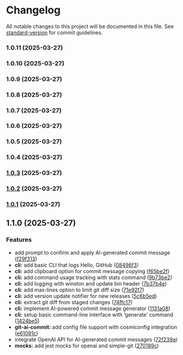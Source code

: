 # Changelog

All notable changes to this project will be documented in this file. See [standard-version](https://github.com/conventional-changelog/standard-version) for commit guidelines.

### 1.0.11 (2025-03-27)

### 1.0.10 (2025-03-27)

### 1.0.9 (2025-03-27)

### 1.0.8 (2025-03-27)

### 1.0.7 (2025-03-27)

### 1.0.6 (2025-03-27)

### 1.0.5 (2025-03-27)

### 1.0.4 (2025-03-27)

### [1.0.3](https://github.com/syedharis14/git-ai-commit/compare/v1.0.2...v1.0.3) (2025-03-27)

### [1.0.2](https://github.com/syedharis14/git-ai-commit/compare/v1.0.1...v1.0.2) (2025-03-27)

### [1.0.1](https://github.com/syedharis14/git-ai-commit/compare/v1.1.0...v1.0.1) (2025-03-27)

## 1.1.0 (2025-03-27)


### Features

* add prompt to confirm and apply AI-generated commit message ([f29f313](https://github.com/syedharis14/git-ai-commit/commit/f29f3133c145d6bfe5931b7fa2964de9854b357d))
* **cli:** add basic CLI that logs Hello, GitHub ([08496f3](https://github.com/syedharis14/git-ai-commit/commit/08496f3d67ffce90af86fe7c7d5f8fa4fba1f7b1))
* **cli:** add clipboard option for commit message copying ([f65be2f](https://github.com/syedharis14/git-ai-commit/commit/f65be2fb10a3926a697e98ca90503ff76b2bd924))
* **cli:** add command usage tracking with stats command ([9b73be2](https://github.com/syedharis14/git-ai-commit/commit/9b73be2aa0870486a5590555fe48a140cb89f9d0))
* **cli:** add logging with winston and update bin header ([7b37b4e](https://github.com/syedharis14/git-ai-commit/commit/7b37b4ef67d3b9119ed9e3879958bc1351c92a47))
* **cli:** add max-lines option to limit git diff size ([71e92f7](https://github.com/syedharis14/git-ai-commit/commit/71e92f7b650dae954ca3ec4d582b9911fa020787))
* **cli:** add version update notifier for new releases ([5c6b5ed](https://github.com/syedharis14/git-ai-commit/commit/5c6b5ed70374b5bc5a65e02a60f2c4221144bb3e))
* **cli:** extract git diff from staged changes ([74ffc17](https://github.com/syedharis14/git-ai-commit/commit/74ffc17f222a2644aa800af816d710496b155ee8))
* **cli:** implement AI-powered commit message generator ([1131a08](https://github.com/syedharis14/git-ai-commit/commit/1131a083bfb556711d17922d51d0bbd07fa86fdf))
* **cli:** setup basic command-line interface with ‘generate’ command ([1424be5](https://github.com/syedharis14/git-ai-commit/commit/1424be5d97cf229c624a6f09ea81dc4183d1ddca))
* **git-ai-commit:** add config file support with cosmiconfig integration ([e61091c](https://github.com/syedharis14/git-ai-commit/commit/e61091cc03f33464753a11b68106bca8333580ea))
* integrate OpenAI API for AI-generated commit messages ([72f239a](https://github.com/syedharis14/git-ai-commit/commit/72f239a819982577b8a9e73db9a6fdd3901914b8))
* **mocks:** add jest mocks for openai and simple-git ([270189c](https://github.com/syedharis14/git-ai-commit/commit/270189c22d55aeb88ed48ce79ebfd0a6bd74b910))
